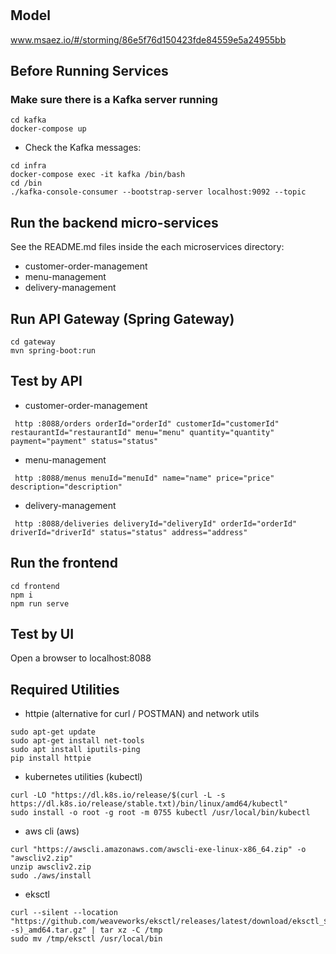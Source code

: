 # 

## Model
www.msaez.io/#/storming/86e5f76d150423fde84559e5a24955bb

## Before Running Services
### Make sure there is a Kafka server running
```
cd kafka
docker-compose up
```
- Check the Kafka messages:
```
cd infra
docker-compose exec -it kafka /bin/bash
cd /bin
./kafka-console-consumer --bootstrap-server localhost:9092 --topic
```

## Run the backend micro-services
See the README.md files inside the each microservices directory:

- customer-order-management
- menu-management
- delivery-management


## Run API Gateway (Spring Gateway)
```
cd gateway
mvn spring-boot:run
```

## Test by API
- customer-order-management
```
 http :8088/orders orderId="orderId" customerId="customerId" restaurantId="restaurantId" menu="menu" quantity="quantity" payment="payment" status="status" 
```
- menu-management
```
 http :8088/menus menuId="menuId" name="name" price="price" description="description" 
```
- delivery-management
```
 http :8088/deliveries deliveryId="deliveryId" orderId="orderId" driverId="driverId" status="status" address="address" 
```


## Run the frontend
```
cd frontend
npm i
npm run serve
```

## Test by UI
Open a browser to localhost:8088

## Required Utilities

- httpie (alternative for curl / POSTMAN) and network utils
```
sudo apt-get update
sudo apt-get install net-tools
sudo apt install iputils-ping
pip install httpie
```

- kubernetes utilities (kubectl)
```
curl -LO "https://dl.k8s.io/release/$(curl -L -s https://dl.k8s.io/release/stable.txt)/bin/linux/amd64/kubectl"
sudo install -o root -g root -m 0755 kubectl /usr/local/bin/kubectl
```

- aws cli (aws)
```
curl "https://awscli.amazonaws.com/awscli-exe-linux-x86_64.zip" -o "awscliv2.zip"
unzip awscliv2.zip
sudo ./aws/install
```

- eksctl 
```
curl --silent --location "https://github.com/weaveworks/eksctl/releases/latest/download/eksctl_$(uname -s)_amd64.tar.gz" | tar xz -C /tmp
sudo mv /tmp/eksctl /usr/local/bin
```

